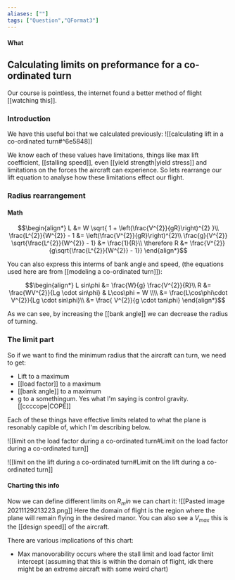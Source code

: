```yaml
---
aliases: [""]
tags: ["Question","QFormat3"]
---
```


#### What
## Calculating limits on preformance for a co-ordinated turn

Our course is pointless, the internet found a better method of flight [[watching this]].

### Introduction

We have this useful boi that we calculated previously:
![[calculating lift in a co-ordinated turn#^6e5848]]

We know each of these values have limitations, things like max lift coefficient, [[stalling speed]], even [[yield strength|yield stress]] and limitations on the forces the aircraft can experience. So lets rearrange our lift equation to analyse how these limitations effect our flight.

### Radius rearrangement
#### Math

$$\begin{align*}
 L &= W \sqrt{ 1 + \left(\frac{V^{2}}{gR}\right)^{2} }\\
\frac{L^{2}}{W^{2}} - 1 &= \left(\frac{V^{2}}{gR}\right)^{2}\\
\frac{g}{V^{2}} \sqrt{\frac{L^{2}}{W^{2}} - 1} &= \frac{1}{R}\\
\therefore R &= \frac{V^{2}}{g\sqrt{\frac{L^{2}}{W^{2}} - 1}}
\end{align*}$$

You can also express this interms of bank angle and speed, (the equations used here are from [[modeling a co-ordinated turn]]):

$$\begin{align*}
  L sin\phi  &= \frac{W}{g} \frac{V^{2}}{R}\\
 R   &= \frac{WV^{2}}{Lg \cdot sin\phi} & L\cos\phi = W \\\\
&= \frac{L\cos\phi\cdot V^{2}}{Lg \cdot sin\phi}\\
&= \frac{ V^{2}}{g \cdot tan\phi}
\end{align*}$$

As we can see, by increasing the [[bank angle]] we can decrease the radius of turning.

### The limit part
So if we want to find the minimum radius that the aircraft can turn, we need to get:
- Lift to a maximum
- [[load factor]] to a maximum
- [[bank angle]] to a maximum
- g to a somethingum. Yes what I'm saying is control gravity. [[ccccope|COPE]]

Each of these things have effective limits related to what the plane is resonably capible of, which I'm describing below.

![[limit on the load factor during a co-ordinated turn#Limit on the load factor during a co-ordinated turn]]

![[limit on the lift during a co-ordinated turn#Limit on the lift during a co-ordinated turn]]

#### Charting this info
Now we can define different limits on $R_min$ we can chart it:
![[Pasted image 20211129213223.png]]
Here the domain of flight is the region where the plane will remain flying in the desired manor.
You can also see a $V_{max}$ this is the [[design speed]] of the aircraft.

There are various implications of this chart:
- Max manovorability occurs where the stall limit and load factor limit intercept (assuming that this is within the domain of flight, idk there might be an extreme aircraft with some weird chart)
